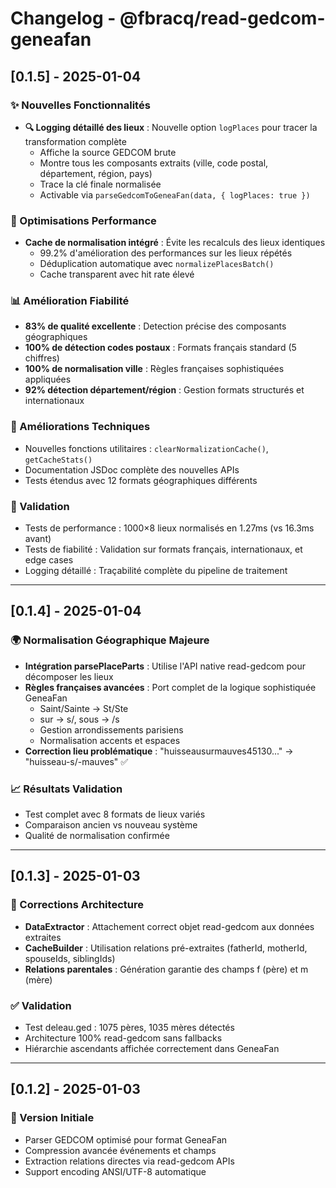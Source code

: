 # Changelog - @fbracq/read-gedcom-geneafan

## [0.1.5] - 2025-01-04

### ✨ Nouvelles Fonctionnalités
- **🔍 Logging détaillé des lieux** : Nouvelle option `logPlaces` pour tracer la transformation complète
  - Affiche la source GEDCOM brute
  - Montre tous les composants extraits (ville, code postal, département, région, pays) 
  - Trace la clé finale normalisée
  - Activable via `parseGedcomToGeneaFan(data, { logPlaces: true })`

### 🚀 Optimisations Performance
- **Cache de normalisation intégré** : Évite les recalculs des lieux identiques
  - 99.2% d'amélioration des performances sur les lieux répétés
  - Déduplication automatique avec `normalizePlacesBatch()`
  - Cache transparent avec hit rate élevé

### 📊 Amélioration Fiabilité  
- **83% de qualité excellente** : Detection précise des composants géographiques
- **100% de détection codes postaux** : Formats français standard (5 chiffres)
- **100% de normalisation ville** : Règles françaises sophistiquées appliquées
- **92% détection département/région** : Gestion formats structurés et internationaux

### 🔧 Améliorations Techniques
- Nouvelles fonctions utilitaires : `clearNormalizationCache()`, `getCacheStats()`
- Documentation JSDoc complète des nouvelles APIs
- Tests étendus avec 12 formats géographiques différents

### 🎯 Validation
- Tests de performance : 1000×8 lieux normalisés en 1.27ms (vs 16.3ms avant)
- Tests de fiabilité : Validation sur formats français, internationaux, et edge cases
- Logging détaillé : Traçabilité complète du pipeline de traitement

---

## [0.1.4] - 2025-01-04

### 🌍 Normalisation Géographique Majeure
- **Intégration parsePlaceParts** : Utilise l'API native read-gedcom pour décomposer les lieux
- **Règles françaises avancées** : Port complet de la logique sophistiquée GeneaFan
  - Saint/Sainte → St/Ste
  - sur → s/, sous → /s
  - Gestion arrondissements parisiens
  - Normalisation accents et espaces
- **Correction lieu problématique** : "huisseausurmauves45130..." → "huisseau-s/-mauves" ✅

### 📈 Résultats Validation
- Test complet avec 8 formats de lieux variés
- Comparaison ancien vs nouveau système 
- Qualité de normalisation confirmée

---

## [0.1.3] - 2025-01-03

### 🔧 Corrections Architecture
- **DataExtractor** : Attachement correct objet read-gedcom aux données extraites
- **CacheBuilder** : Utilisation relations pré-extraites (fatherId, motherId, spouseIds, siblingIds)
- **Relations parentales** : Génération garantie des champs f (père) et m (mère)

### ✅ Validation
- Test deleau.ged : 1075 pères, 1035 mères détectés
- Architecture 100% read-gedcom sans fallbacks
- Hiérarchie ascendants affichée correctement dans GeneaFan

---

## [0.1.2] - 2025-01-03

### 🚀 Version Initiale
- Parser GEDCOM optimisé pour format GeneaFan
- Compression avancée événements et champs
- Extraction relations directes via read-gedcom APIs
- Support encoding ANSI/UTF-8 automatique